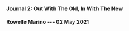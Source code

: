 #### Journal 2: Out With The Old, In With The New
#### Rowelle Marino                   --- 02 May 2021

